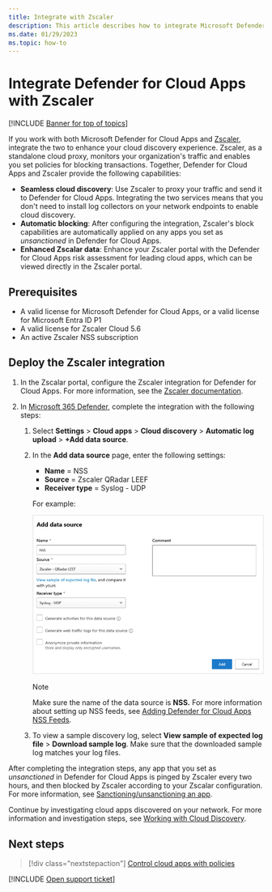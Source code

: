 ```yaml
---
title: Integrate with Zscaler
description: This article describes how to integrate Microsoft Defender for Cloud Apps with Zscaler for seamless Cloud Discovery and automated block of unsanctioned apps.
ms.date: 01/29/2023
ms.topic: how-to
---
```

# Integrate Defender for Cloud Apps with Zscaler

[!INCLUDE [Banner for top of topics](includes/banner.md)]

If you work with both Microsoft Defender for Cloud Apps and [Zscaler](https://www.zscaler.com/), integrate the two to enhance your cloud discovery experience. Zscaler, as a standalone cloud proxy, monitors your organization's traffic and enables you set policies for blocking transactions. Together, Defender for Cloud Apps and Zscaler provide the following capabilities:

- **Seamless cloud discovery**: Use Zscaler to proxy your traffic and send it to Defender for Cloud Apps. Integrating the two services means that you don't need to install log collectors on your network endpoints to enable cloud discovery.
- **Automatic blocking**: After configuring the integration, Zscaler's block capabilities are automatically applied on any apps you set as *unsanctioned* in Defender for Cloud Apps.
- **Enhanced Zscalar data**: Enhance your Zscaler portal with the Defender for Cloud Apps risk assessment for leading cloud apps, which can be viewed directly in the Zscaler portal.

## Prerequisites

- A valid license for Microsoft Defender for Cloud Apps, or a valid license for Microsoft Entra ID P1
- A valid license for Zscaler Cloud 5.6
- An active Zscaler NSS subscription

## Deploy the Zscaler integration

1. In the Zscalar portal, configure the Zscaler integration for Defender for Cloud Apps. For more information, see the [Zscaler documentation](https://help.zscaler.com/zia/configuring-mcas-integration).
1. In [Microsoft 365 Defender](https://security.microsoft.com/), complete the integration with the following steps:

    1. Select **Settings** > **Cloud apps** > **Cloud discovery** > **Automatic log upload** > **+Add data source**.
    1. In the **Add data source** page, enter the following settings:

        - **Name** = NSS
        - **Source** = Zscaler QRadar LEEF
        - **Receiver type** = Syslog - UDP

        For example:

        [ ![Screenshot of adding the Zscaler data source.](media/data-source-zscaler.png)](media/data-source-zscaler.png#lightbox)

        > [!NOTE]
        > Make sure the name of the data source is **NSS.** For more information about setting up NSS feeds, see [Adding Defender for Cloud Apps NSS Feeds](https://help.zscaler.com/zia/adding-mcas-nss-feeds).

    1. To view a sample discovery log, select **View sample of expected log file** > **Download sample log**. Make sure that the downloaded sample log matches your log files.

After completing the integration steps, any app that you set as *unsanctioned* in Defender for Cloud Apps is pinged by Zscaler every two hours, and then blocked by Zscaler according to your Zscalar configuration. For more information, see [Sanctioning/unsanctioning an app](governance-discovery.md#sanctioningunsanctioning-an-app).

Continue by investigating cloud apps discovered on your network. For more information and investigation steps, see [Working with Cloud Discovery](working-with-cloud-discovery-data.md).


## Next steps

> [!div class="nextstepaction"]
> [Control cloud apps with policies](control-cloud-apps-with-policies.md)

[!INCLUDE [Open support ticket](includes/support.md)]

